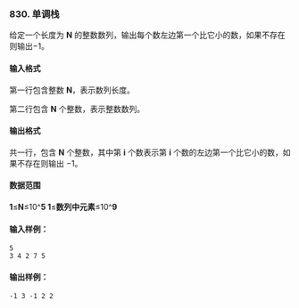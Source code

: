 ### 830. 单调栈

给定一个长度为 **N** 的整数数列，输出每个数左边第一个比它小的数，如果不存在则输出−1。

#### 输入格式

第一行包含整数 **N**，表示数列长度。

第二行包含 **N** 个整数，表示整数数列。

#### 输出格式

共一行，包含 **N** 个整数，其中第 **i** 个数表示第 **i** 个数的左边第一个比它小的数，如果不存在则输出 −1。

#### 数据范围

**1**≤**N**≤10^**5
1**≤**数列中元素**≤10^**9**

#### 输入样例：

```
5
3 4 2 7 5
```

#### 输出样例：

```
-1 3 -1 2 2
```
